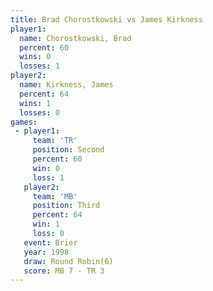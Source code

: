 ```yaml
---
title: Brad Chorostkowski vs James Kirkness
player1:                   
  name: Chorostkowski, Brad
  percent: 60              
  wins: 0                  
  losses: 1                
player2:                   
  name: Kirkness, James    
  percent: 64              
  wins: 1                  
  losses: 0                
games:
 - player1:          
     team: 'TR'      
     position: Second
     percent: 60     
     win: 0          
     loss: 1         
   player2:         
     team: 'MB'     
     position: Third
     percent: 64    
     win: 1         
     loss: 0        
   event: Brier        
   year: 1998          
   draw: Round Robin(6)
   score: MB 7 - TR 3  
---
```

